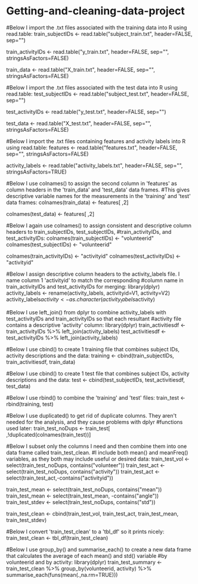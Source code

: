 # Getting-and-cleaning-data-project

#Below I import the .txt files associated with the training data into R using read.table:
  train_subjectIDs <- read.table("subject_train.txt", header=FALSE, sep="")

  train_activityIDs <- read.table("y_train.txt", header=FALSE, sep="", stringsAsFactors=FALSE)

  train_data <- read.table("X_train.txt", header=FALSE, sep="", stringsAsFactors=FALSE)


#Below I import the .txt files associated with the test data into R using read.table:
  test_subjectIDs <- read.table("subject_test.txt", header=FALSE, sep="")
  
  test_activityIDs <- read.table("y_test.txt", header=FALSE, sep="")
  
  test_data <- read.table("X_test.txt", header=FALSE, sep="", stringsAsFactors=FALSE)
  
  
#Below I import the .txt files containing features and activity labels into R using read.table:
  features <- read.table("features.txt", header=FALSE, sep="", stringsAsFactors=FALSE)
  
  activity_labels <- read.table("activity_labels.txt", header=FALSE, sep="", stringsAsFactors=TRUE)
  
  
#Below I use colnames() to assign the second column in 'features' as column headers in the 'train_data' and 'test_data' data frames.  #This gives descriptive variable names for the measurements in the 'training' and 'test' data frames:
  colnames(train_data) <- features[ ,2]
  
  colnames(test_data) <- features[ ,2]
    
  
#Below I again use colnames() to assign consistent and descriptive column headers to train_subjectIDs, test_subjectIDs, #train_activityIDs, and test_activityIDs:
  colnames(train_subjectIDs) <- "volunteerid"
    colnames(test_subjectIDs) <-  "volunteerid"

  colnames(train_activityIDs) <-  "activityid"
    colnames(test_activityIDs) <- "activityid"
  
 
#Below I assign descriptive column headers to the activity_labels file.  I name column 1 'activityid' to match the corresponding #column name in train_activityIDs and test_activityIDs for merging:
  library(dplyr)
    activity_labels <- rename(activity_labels, activityid=V1, activity=V2)
      activity_labels$activity <- as.character(activity_labels$activity)
 

#Below I use left_join() from dplyr to combine activity_labels with test_activityIDs and train_activityIDs so that each resultant #activity file contains a descriptive 'activity' column:
  library(dplyr)
    train_activitiesdf <- train_activityIDs %>% left_join(activity_labels)
      test_activitiesdf <- test_activityIDs %>% left_join(activity_labels)

 
#Below I use cbind() to create 1 training file that combines subject IDs, activity descriptions and the data:
  training <- cbind(train_subjectIDs, train_activitiesdf, train_data)
  
  
#Below I use cbind() to create 1 test file that combines subject IDs, activity descriptions and the data:
  test <- cbind(test_subjectIDs, test_activitiesdf, test_data)
  
  
#Below I use rbind() to combine the 'training' and 'test' files:
  train_test <- rbind(training, test)
  

#Below I use duplicated() to get rid of duplicate columns.  They aren't needed for the analysis, and they cause problems with dplyr #functions used later:
  train_test_noDups <- train_test[ ,!duplicated(colnames(train_test))]
    
  
#Below I subset only the columns I need and then combine them into one data frame called train_test_clean.
#I include both mean() and meanFreq() variables, as they both may include useful or desired data:
  train_test_vol <- select(train_test_noDups, contains("volunteer"))
    train_test_act <- select(train_test_noDups, contains("activity"))
      train_test_act <- select(train_test_act,-contains("activityid"))
  
  train_test_mean <- select(train_test_noDups, contains("mean"))
    train_test_mean <- select(train_test_mean, -contains("angle"))
      train_test_stdev <- select(train_test_noDups, contains("std"))
        
  train_test_clean <- cbind(train_test_vol, train_test_act, train_test_mean, train_test_stdev)
 
  
#Below I convert 'train_test_clean' to a 'tbl_df' so it prints nicely:
    train_test_clean <- tbl_df(train_test_clean)
    
 
#Below I use group_by() and summarise_each() to create a new data frame that calculates the average of each mean() and std() variable #by volunteerid and by activity:
  library(dplyr)
    train_test_summary <- train_test_clean %>% group_by(volunteerid, activity) %>% summarise_each(funs(mean(.,na.rm=TRUE)))
    
    
